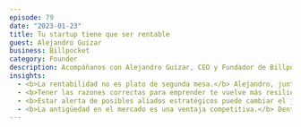 ```yaml
---
episode: 79
date: "2023-01-23"
title: Tu startup tiene que ser rentable
guest: Alejandro Guízar
business: Billpocket
category: Founder
description: Acompáñanos con Alejandro Guízar, CEO y Fundador de Billpocket, una terminal de punto de venta y plataforma de pagos con 10 años de operaciones en México.
insights:
  - <b>La rentabilidad no es plato de segunda mesa.</b> Alejandro, junto con muchas startups con casi una década operando, consideran que la rentabilidad debe ser una prioridad desde el inicio de un negocio aunque reciba fondos de capital de riesgo
  - <b>Tener las razones correctas para emprender te vuelve más resiliente.</b> Alejandro, a pesar de llevar más de 10 años con su emprendimiento, sigue motivado por lo que viene porque le apasiona el problema que Billpocket busca resolver
  - <b>Estar alerta de posibles aliados estratégicos puede cambiar el juego.</b> La adquisición de Billpocket por parte de Kushki potencía el alcance de la startup con cosas como una mejor infraestructura y procesos, y le da a Kushki un aliado estratégico en México.
  - <b>La antigüedad en el mercado es una ventaja competitiva.</b> Dentro de las ventajas de llegar temprano, Billpocket tiene integraciones con muchísimos medios de pago y múltiples productos que resuelven muchos frentes.
---
```

